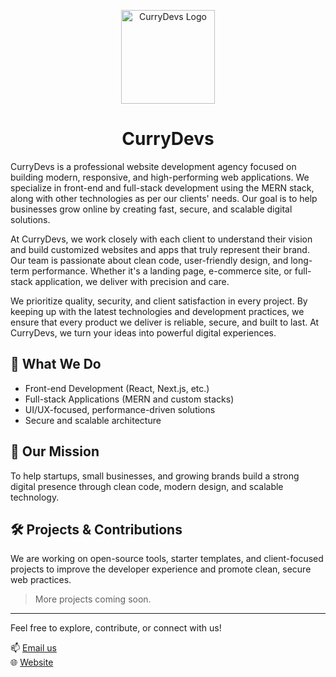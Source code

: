 <p align="center">
  <img src="https://drive.google.com/uc?export=view&id=1aCQFw60IXP_5YALLmwxXSUFvmaGR0-0n" alt="CurryDevs Logo" width="150"/>
</p>
<h1 align="center">CurryDevs</h1>

CurryDevs is a professional website development agency focused on building modern, responsive, and high-performing web applications. We specialize in front-end and full-stack development using the MERN stack, along with other technologies as per our clients' needs. Our goal is to help businesses grow online by creating fast, secure, and scalable digital solutions.

At CurryDevs, we work closely with each client to understand their vision and build customized websites and apps that truly represent their brand. Our team is passionate about clean code, user-friendly design, and long-term performance. Whether it's a landing page, e-commerce site, or full-stack application, we deliver with precision and care.

We prioritize quality, security, and client satisfaction in every project. By keeping up with the latest technologies and development practices, we ensure that every product we deliver is reliable, secure, and built to last. At CurryDevs, we turn your ideas into powerful digital experiences.

## 🚀 What We Do

- Front-end Development (React, Next.js, etc.)
- Full-stack Applications (MERN and custom stacks)
- UI/UX-focused, performance-driven solutions
- Secure and scalable architecture

## 🎯 Our Mission

To help startups, small businesses, and growing brands build a strong digital presence through clean code, modern design, and scalable technology.

## 🛠️ Projects & Contributions

We are working on open-source tools, starter templates, and client-focused projects to improve the developer experience and promote clean, secure web practices.

> More projects coming soon.

---

Feel free to explore, contribute, or connect with us!

📫 [Email us](mailto:currydevs.co@gmail.com)  
🌐 [Website](https://currydevs.com)
